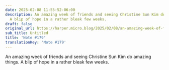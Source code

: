```yaml
---
date: 2025-02-08 11:55:52-06:00
description: An amazing week of friends and seeing Christine Sun Kim do amazing things.
  A blip of hope in a rather bleak few weeks.
draft: false
original_url: https://harper.micro.blog/2025/02/08/an-amazing-week-of-friends.html
sub_title: Untitled
title: 'Note #179'
translationKey: 'Note #179'
---
```


An amazing week of friends and seeing Christine Sun Kim do amazing things. A blip of hope in a rather bleak few weeks.